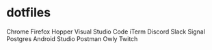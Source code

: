 # dotfiles

Chrome
Firefox
Hopper
Visual Studio Code
iTerm
Discord
Slack
Signal
Postgres
Android Studio
Postman
Owly
Twitch
